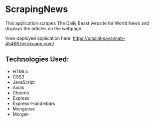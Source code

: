 # ScrapingNews

This application scrapes The Daily Beast website for World News and displays the articles on the webpage.

View deployed application here: https://glacial-savannah-45466.herokuapp.com/

<h2>Technologies Used:</h2>
  <ul>
  <li>HTML5</li>
  <li>CSS3</li>
  <li>JavaScript</li>
  <li>Axios</li>
  <li>Cheerio</li>
  <li>Express</li>
  <li>Express-Handlebars</li>
  <li>Mongoose</li>
  <li>Morgan</li>
  </ul>
